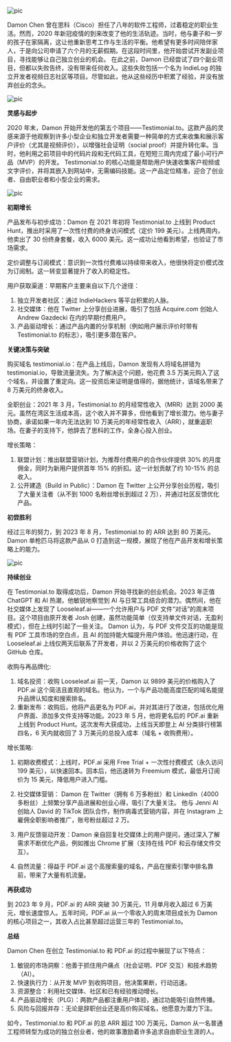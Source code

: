 ![pic](https://substackcdn.com/image/fetch/f_auto,q_auto:good,fl_progressive:steep/https%3A%2F%2Fsubstack-post-media.s3.amazonaws.com%2Fpublic%2Fimages%2Fd1f4cf1b-acf5-402d-b048-80e5b47b2d26_1200x628.png)

Damon Chen 曾在思科（Cisco）担任了八年的软件工程师，过着稳定的职业生活。然而，2020 年新冠疫情的到来改变了他的生活轨迹。当时，他与妻子和一岁的孩子在家隔离，这让他重新思考工作与生活的平衡。他希望有更多时间陪伴家人，于是向公司申请了六个月的无薪假期。在这段时间里，他开始尝试开发副业项目，寻找能够让自己独立创业的机会。
在此之前，Damon 已经尝试了四个副业项目，但都以失败告终，没有带来任何收入。这些失败包括一个名为 IndieLog 的独立开发者视频日志社区等项目。尽管如此，他从这些经历中积累了经验，并没有放弃创业的念头。

![pic](https://substackcdn.com/image/fetch/f_auto,q_auto:good,fl_progressive:steep/https%3A%2F%2Fsubstack-post-media.s3.amazonaws.com%2Fpublic%2Fimages%2F4830a9f9-50f5-4910-8a78-4dee59d305c7_650x313.png)

**灵感与起步**

2020 年末，Damon 开始开发他的第五个项目——Testimonial.to。这款产品的灵感来源于他观察到许多小型企业和独立开发者需要一种简单的方式来收集和展示客户评价（尤其是视频评价），以增强社会证明（social proof）并提升转化率。当时，他利用之前项目中的代码片段和无代码工具，在短短三周内完成了最小可行产品（MVP）的开发。
Testimonial.to 的核心功能是帮助用户快速收集客户视频或文字评价，并将其嵌入到网站中，无需编码技能。这一产品定位精准，迎合了创业者、自由职业者和小型企业的需求。

![pic](https://media.licdn.com/dms/image/v2/D5616AQG0fCJWCSQZbA/profile-displaybackgroundimage-shrink_200_800/profile-displaybackgroundimage-shrink_200_800/0/1682530958186?e=2147483647&v=beta&t=DU4RGQkDJwi6hKnYaxsmkfNhXpW6NaJn3jf2ONom-J4)

**初期增长**

产品发布与初步成功：Damon 在 2021 年初将 Testimonial.to 上线到 Product Hunt，推出时采用了一次性付费的终身访问模式（定价 199 美元）。上线两周内，他卖出了 30 份终身套餐，收入 6000 美元。这一成功让他看到希望，也验证了市场需求。

定价调整与订阅模式：意识到一次性付费难以持续带来收入，他很快将定价模式改为订阅制。这一转变显著提升了收入的稳定性。

用户获取渠道：早期客户主要来自以下几个途径：
   1. 独立开发者社区：通过 IndieHackers 等平台积累的人脉。
   2. 社交媒体：他在 Twitter 上分享创业进展，吸引了包括 Acquire.com 创始人 Andrew Gazdecki 在内的早期付费用户。
   3. 产品驱动增长：通过产品内置的分享机制（例如用户展示评价时带有 Testimonial.to 的标志），吸引更多潜在客户。
    
**关键决策与突破**

购买域名 testimonial.io：在产品上线后，Damon 发现有人将域名拼错为 testimonial.io，导致流量流失。为了解决这个问题，他花费 3.5 万美元购入了这个域名，并设置了重定向。这一投资后来证明是值得的，据他统计，该域名带来了 8 万美元的终身收入。

全职创业：2021 年 3 月，Testimonial.to 的月经常性收入（MRR）达到 2000 美元。虽然在湾区生活成本高，这个收入并不算多，但他看到了增长潜力。他与妻子协商，承诺如果一年内无法达到 10 万美元的年经常性收入（ARR），就重返职场。在妻子的支持下，他辞去了思科的工作，全身心投入创业。

增长策略：
   1. 联盟计划：推出联盟营销计划，为推荐付费用户的合作伙伴提供 30% 的月度佣金，同时为新用户提供首年 15% 的折扣。这一计划贡献了约 10-15% 的总收入。
   2. 公开建造（Build in Public）：Damon 在 Twitter 上公开分享创业历程，吸引了大量关注者（从不到 1000 名粉丝增长到超过 2 万），并通过社区反馈优化产品。

**初尝胜利**

经过三年的努力，到 2023 年 8 月，Testimonial.to 的 ARR 达到 80 万美元。Damon 单枪匹马将这款产品从 0 打造到这一规模，展现了他在产品开发和增长策略上的能力。

![pic](https://substackcdn.com/image/fetch/f_auto,q_auto:good,fl_progressive:steep/https%3A%2F%2Fsubstack-post-media.s3.amazonaws.com%2Fpublic%2Fimages%2Fa5bc9221-6032-4a34-ac11-d0a4d55759e8_648x581.png)

**持续创业**

在 Testimonial.to 取得成功后，Damon 开始寻找新的创业机会。2023 年正值 ChatGPT 和 AI 热潮，他敏锐地察觉到 AI 与日常工具结合的潜力。偶然间，他在社交媒体上发现了 Looseleaf.ai——一个允许用户与 PDF 文件“对话”的周末项目。这个项目由原开发者 Josh 创建，虽然功能简单（仅支持单文件对话，无盈利模式），但在上线时引起了一些关注。
Damon 认为，与 PDF 文件交互的功能是现有 PDF 工具市场的空白点，且 AI 的加持能大幅提升用户体验。他迅速行动，在 Looseleaf.ai 上线仅两天后联系了开发者，并以 2 万美元的价格收购了这个 GitHub 仓库。

收购与再品牌化:
   1. 域名投资：收购 Looseleaf.ai 前一天，Damon 以 9899 美元的价格购入了 PDF.ai 这个简洁且直观的域名。他认为，一个与产品功能高度匹配的域名能提升品牌认知度和搜索排名。
   2. 重新发布：收购后，他将产品更名为 PDF.ai，并对其进行了改进，包括优化用户界面、添加多文件支持等功能。2023 年 5 月，他将更名后的 PDF.ai 重新上线到 Product Hunt。这次发布大获成功，上线当天即登上 AI 分类排行榜第四名，6 天内就收回了 3 万美元的总投入成本（域名 + 收购费用）。

增长策略:
   1. 初期收费模式：上线时，PDF.ai 采用 Free Trial + 一次性付费模式（永久访问 199 美元），以快速回本。回本后，他迅速转为 Freemium 模式，最低月订阅价为 15 美元，降低用户进入门槛。
   
   2. 社交媒体营销：
      Damon 在 Twitter（拥有 6 万多粉丝）和 LinkedIn（4000 多粉丝）上频繁分享产品进展和创业心得，吸引了大量关注。
      他与 Jenni AI 创始人 David 的 TikTok 团队合作，制作病毒式营销内容，并在 Instagram 上雇佣全职影响者推广，账号粉丝超过 2 万。

   3. 用户反馈驱动开发：Damon 亲自回复社交媒体上的用户提问，通过深入了解需求不断优化产品，例如推出 Chrome 扩展（支持在线 PDF 和云存储文件交互）。

   4. 自然流量：得益于 PDF.ai 这个高搜索量的域名，产品在搜索引擎中排名靠前，带来了大量有机流量。

**再获成功**

到 2023 年 9 月，PDF.ai 的 ARR 突破 30 万美元，11 月单月收入超过 6 万美元，增长速度惊人。五年时间，PDF.ai 从一个零收入的周末项目成长为 Damon 的核心项目之一，其收入占比甚至超过运营三年的 Testimonial.to。

**总结**

Damon Chen 在创立 Testimonial.to 和 PDF.ai 的过程中展现了以下特点：
1. 敏锐的市场洞察：他善于抓住用户痛点（社会证明、PDF 交互）和技术趋势（AI）。
2. 快速执行力：从开发 MVP 到收购项目，他决策果断，行动迅速。
3. 资源整合：利用社交媒体、社区和已有经验推动增长。
4. 产品驱动增长（PLG）：两款产品都注重用户体验，通过功能吸引自然传播。
5. 风险与回报并存：无论是辞职创业还是高价购买域名，他愿意为潜力下注。

如今，Testimonial.to 和 PDF.ai 的总 ARR 超过 100 万美元，Damon 从一名普通工程师转型为成功的独立创业者，他的故事激励着许多追求自由职业生涯的人。
